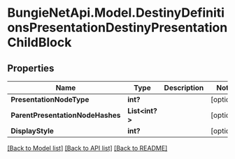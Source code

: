 # BungieNetApi.Model.DestinyDefinitionsPresentationDestinyPresentationChildBlock
## Properties

Name | Type | Description | Notes
------------ | ------------- | ------------- | -------------
**PresentationNodeType** | **int?** |  | [optional] 
**ParentPresentationNodeHashes** | **List<int?>** |  | [optional] 
**DisplayStyle** | **int?** |  | [optional] 

[[Back to Model list]](../README.md#documentation-for-models) [[Back to API list]](../README.md#documentation-for-api-endpoints) [[Back to README]](../README.md)

